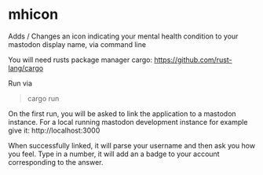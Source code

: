 # mhicon
Adds / Changes an icon indicating your mental health condition to your mastodon display name, via command line

You will need rusts package manager cargo: https://github.com/rust-lang/cargo

Run via 
> cargo run

On the first run, you will be asked to link the application to a mastodon instance. For a local running mastodon development instance for example give it: http://localhost:3000

When successfully linked, it will parse your username and then ask you how you feel. Type in a number, it will add an a badge to your account corresponding to the answer.
